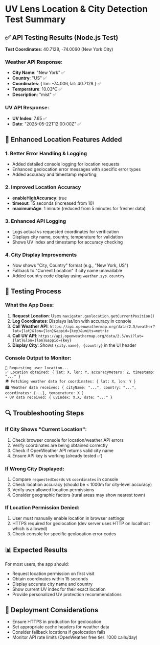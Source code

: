 # UV Lens Location & City Detection Test Summary

## ✅ API Testing Results (Node.js Test)

**Test Coordinates**: 40.7128, -74.0060 (New York City)

### Weather API Response:
- **City Name**: "New York" ✅
- **Country**: "US" ✅  
- **Coordinates**: { lon: -74.006, lat: 40.7128 } ✅
- **Temperature**: 10.03°C ✅
- **Description**: "mist" ✅

### UV API Response:
- **UV Index**: 7.65 ✅
- **Date**: "2025-05-22T12:00:00Z" ✅

## 🔧 Enhanced Location Features Added

### 1. Better Error Handling & Logging
- Added detailed console logging for location requests
- Enhanced geolocation error messages with specific error types
- Added accuracy and timestamp reporting

### 2. Improved Location Accuracy
- **enableHighAccuracy**: true
- **timeout**: 15 seconds (increased from 10)
- **maximumAge**: 1 minute (reduced from 5 minutes for fresher data)

### 3. Enhanced API Logging
- Logs actual vs requested coordinates for verification
- Displays city name, country, temperature for validation
- Shows UV index and timestamp for accuracy checking

### 4. City Display Improvements
- Now shows "City, Country" format (e.g., "New York, US")
- Fallback to "Current Location" if city name unavailable
- Added country code display using `weather.sys.country`

## 🧪 Testing Process

### What the App Does:
1. **Request Location**: Uses `navigator.geolocation.getCurrentPosition()`
2. **Log Coordinates**: Displays lat/lon with accuracy in console
3. **Call Weather API**: `https://api.openweathermap.org/data/2.5/weather?lat={lat}&lon={lon}&appid={key}&units=metric`
4. **Call UV API**: `https://api.openweathermap.org/data/2.5/uvi?lat={lat}&lon={lon}&appid={key}`
5. **Display City**: Shows `{city.name}, {country}` in the UI header

### Console Output to Monitor:
```
📍 Requesting user location...
✅ Location obtained: { lat: X, lon: Y, accuracyMeters: Z, timestamp: "..." }
🌍 Fetching weather data for coordinates: { lat: X, lon: Y }
🏙️ Weather data received: { cityName: "...", country: "...", coordinates: {...}, temperature: X }
☀️ UV data received: { uvIndex: X.X, date: "..." }
```

## 🔍 Troubleshooting Steps

### If City Shows "Current Location":
1. Check browser console for location/weather API errors
2. Verify coordinates are being obtained correctly
3. Check if OpenWeather API returns valid city name
4. Ensure API key is working (already tested ✅)

### If Wrong City Displayed:
1. Compare `requestedCoords` vs `coordinates` in console
2. Check location accuracy (should be < 1000m for city-level accuracy)
3. Verify user allowed location permissions
4. Consider geographic factors (rural areas may show nearest town)

### If Location Permission Denied:
1. User must manually enable location in browser settings
2. HTTPS required for geolocation (dev server uses HTTP on localhost which is allowed)
3. Check console for specific geolocation error codes

## 📊 Expected Results

For most users, the app should:
- Request location permission on first visit
- Obtain coordinates within 15 seconds
- Display accurate city name and country
- Show current UV index for their exact location
- Provide personalized UV protection recommendations

## 🚀 Deployment Considerations

- Ensure HTTPS in production for geolocation
- Set appropriate cache headers for weather data
- Consider fallback locations if geolocation fails
- Monitor API rate limits (OpenWeather free tier: 1000 calls/day) 